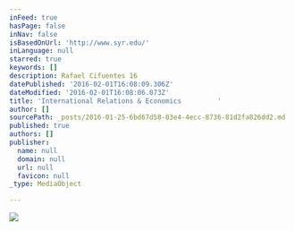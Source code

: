 ```yaml
---
inFeed: true
hasPage: false
inNav: false
isBasedOnUrl: 'http://www.syr.edu/'
inLanguage: null
starred: true
keywords: []
description: Rafael Cifuentes 16
datePublished: '2016-02-01T16:08:09.306Z'
dateModified: '2016-02-01T16:08:06.073Z'
title: 'International Relations & Economics         '
author: []
sourcePath: _posts/2016-01-25-6bd67d58-83e4-4ecc-8736-81d2fa826dd2.md
published: true
authors: []
publisher:
  name: null
  domain: null
  url: null
  favicon: null
_type: MediaObject

---
```

![](https://s3-us-west-2.amazonaws.com/the-grid-img/p/70e7eccbba0436f7eed69333d6c38ec9c4ec5c00.jpg)